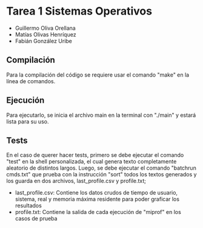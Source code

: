 # Tarea 1 Sistemas Operativos

- Guillermo Oliva Orellana
- Matías Olivas Henríquez
- Fabián González Uribe

## Compilación

Para la compilación del código se requiere usar el comando "make" en la línea de comandos.

## Ejecución

Para ejecutarlo, se inicia el archivo main en la terminal con "./main" y estará lista para su uso.

## Tests

En el caso de querer hacer tests, primero se debe ejecutar el comando "test" en la shell personalizada, el cual genera texto completamente aleatorio de distintos largos.
Luego, se debe ejecutar el comando "batchrun cmds.txt" que prueba con la instrucción "sort" todos los textos generados y los guarda en dos archivos, last\_profile.csv y profile.txt;

- last\_profile.csv: Contiene los datos crudos de tiempo de usuario, sistema, real y memoria máxima residente para poder graficar los resultados
- profile.txt: Contiene la salida de cada ejecución de "miprof" en los casos de prueba
